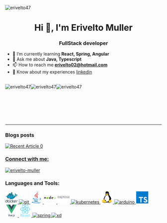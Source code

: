 <p align="left"> <img src="https://komarev.com/ghpvc/?username=erivelto47&label=Profile%20views&color=0e75b6&style=flat" alt="erivelto47" /> 

</p> <h1 align="center">Hi 👋, I'm Erivelto Muller</h1> 
<h3 align="center">FullStack developer</h3> 

- 🌱 I’m currently learning **React, Spring, Angular**
- 💬 Ask me about **Java, Typescript**
- 📫 How to reach me **erivelto02@hotmail.com**
- 📄 Know about my experiences [linkedin](https://www.linkedin.com/in/erivelto-muller/)

<br>

<div>
  <img align="left" src="https://github-readme-streak-stats.herokuapp.com/?user=erivelto47&theme=vue" alt="erivelto47"/>
  <img align="left" src="https://github-readme-stats.vercel.app/api?username=erivelto47&show_icons=true&locale=en&theme=vue" alt="erivelto47"/>
  <img src="https://github-readme-stats.vercel.app/api/top-langs?username=erivelto47&show_icons=true&locale=en&theme=vue" alt="erivelto47"/>
</div>

<br><br><br><br><br>

<hr>

### Blogs posts

 <a target="_blank" href="https://github-readme-medium-recent-article.vercel.app/medium/@eriveltomuller/0"><img src="https://github-readme-medium-recent-article.vercel.app/medium/@eriveltomuller/0" alt="Recent Article 0"> 



<h3 align="left">Connect with me:</h3>
<p align="left">
<a href="https://linkedin.com/in/erivelto-muller" target="blank">
  <img align="center" src="https://cdn.worldvectorlogo.com/logos/linkedin-icon-2.svg" alt="erivelto-muller" height="30" width="40" />
</a>
</p>


<h3 align="left">Languages and Tools:</h3>
<p align="left"> 

<a href="https://www.docker.com/" target="_blank">
  <img src="https://raw.githubusercontent.com/devicons/devicon/master/icons/docker/docker-original-wordmark.svg" alt="docker" width="40" height="40" />
</a>
  
<a href="https://git-scm.com/" target="_blank">
  <img src="https://www.vectorlogo.zone/logos/git-scm/git-scm-icon.svg" alt="git" width="40" height="40" />
</a>
  
<a href="https://www.java.com" target="_blank">
  <img src="https://raw.githubusercontent.com/devicons/devicon/master/icons/java/java-original.svg" alt="java" width="40" height="40" />
</a>
  
<a href="https://nodejs.org" target="_blank"> 
  <img src="https://raw.githubusercontent.com/devicons/devicon/master/icons/nodejs/nodejs-original-wordmark.svg" alt="nodejs" width="40" height="40" /> 
</a>
  
<a href="https://expressjs.com" target="_blank">
  <img src="https://raw.githubusercontent.com/devicons/devicon/master/icons/express/express-original-wordmark.svg" alt="express" width="40" height="40" />
</a>
  
<a href="https://kubernetes.io" target="_blank">
  <img src="https://www.vectorlogo.zone/logos/kubernetes/kubernetes-icon.svg" alt="kubernetes" width="40" height="40" />
</a>
  
<a href="https://www.linux.org/" target="_blank"> 
  <img src="https://raw.githubusercontent.com/devicons/devicon/master/icons/linux/linux-original.svg" alt="linux" width="40" height="40" /> 
</a>

<a href="https://www.arduino.cc/" target="_blank">
  <img src="https://cdn.worldvectorlogo.com/logos/arduino-1.svg" alt="arduino" width="40" height="40" />
</a>
  
<a href="https://www.typescriptlang.org/" target="_blank"> 
  <img src="https://raw.githubusercontent.com/devicons/devicon/master/icons/typescript/typescript-original.svg" alt="typescript" width="40" height="40" /> 
</a>  
  
<a href="https://vuejs.org/" target="_blank"> 
  <img src="https://raw.githubusercontent.com/devicons/devicon/master/icons/vuejs/vuejs-original-wordmark.svg" alt="vuejs" width="40" height="40" /> 
</a>
  
<a href="https://reactjs.org/" target="_blank"> 
  <img src="https://raw.githubusercontent.com/devicons/devicon/master/icons/react/react-original-wordmark.svg" alt="react" width="40" height="40" /> 
</a>
  
<a href="https://spring.io/" target="_blank"> 
  <img src="https://www.vectorlogo.zone/logos/springio/springio-icon.svg" alt="spring" width="40" height="40" /> 
</a>
  
<a href="https://www.adobe.com/products/xd.html" target="_blank"> 
  <img src="https://cdn.worldvectorlogo.com/logos/adobe-xd.svg" alt="xd" width="40" height="40" /> 
</a>




